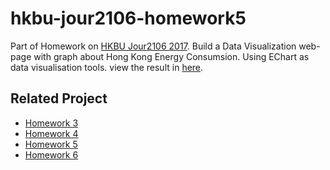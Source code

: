 # hkbu-jour2106-homework5

Part of Homework on [HKBU Jour2106 2017](http://datavis.studio/2017/projects/). Build a Data Visualization web-page with graph about Hong Kong Energy Consumsion. 
Using EChart as data visualisation tools.
view the result in [here](https://github.com/chlorella/hkbu-jour-2106-homework5).

## Related Project
- [Homework 3](https://github.com/chlorella/hkbu-jour-2106-homework3)
- [Homework 4](https://github.com/chlorella/hkbu-jour-2106-homework4)
- [Homework 5](https://github.com/chlorella/hkbu-jour-2106-homework5)
- [Homework 6](https://github.com/chlorella/hkbu-jour-2106-homework6)
